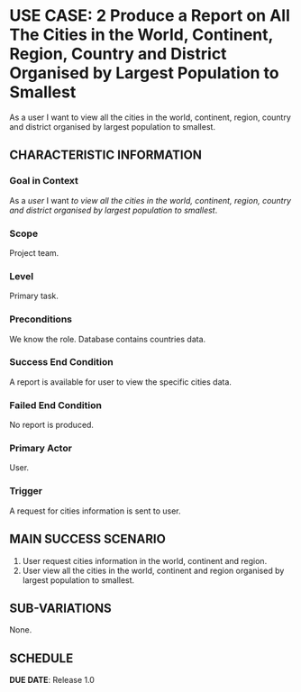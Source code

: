 # USE CASE: 2 Produce a Report on All The Cities in the World, Continent, Region, Country and District Organised by Largest Population to Smallest
As a user I want to view all the cities in the world, continent, region, country and district organised by largest population to smallest.
## CHARACTERISTIC INFORMATION

### Goal in Context

As a *user* I want *to view all the cities in the world, continent, region, country and district organised by largest population to smallest*.

### Scope

Project team.

### Level

Primary task.

### Preconditions

We know the role.  Database contains countries data.

### Success End Condition

A report is available for user to view the specific cities data.

### Failed End Condition

No report is produced.

### Primary Actor

User.

### Trigger

A request for cities information is sent to user.

## MAIN SUCCESS SCENARIO

1. User request cities information in the world, continent and region.
2. User view all the cities in the world, continent and region organised by largest population to smallest.

## SUB-VARIATIONS

None.

## SCHEDULE

**DUE DATE**: Release 1.0
